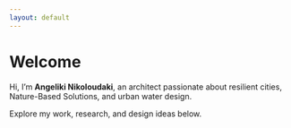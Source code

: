 ```yaml
---
layout: default
---
```


# Welcome

Hi, I’m **Angeliki Nikoloudaki**, an architect passionate about resilient cities, Nature-Based Solutions, and urban water design.

Explore my work, research, and design ideas below.
